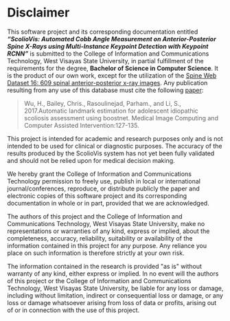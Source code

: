 # Disclaimer

This software project and its corresponding documentation entitled **_“ScolioVis: Automated Cobb Angle Measurement on Anterior-Posterior Spine X-Rays using Multi-Instance Keypoint Detection with Keypoint RCNN”_** is submitted to the College of Information and Communications Technology, West Visayas State University, in partial fulfillment of the requirements for the degree, **Bachelor of Science in Computer Science**. It is the product of our own work, except for the utilization of the [Spine Web Dataset 16: 609 spinal anterior-posterior x-ray images](http://spineweb.digitalimaginggroup.ca/Index.php?n=Main.Datasets#Dataset_16.3A_609_spinal_anterior-posterior_x-ray_images). Any publication resulting from any use of this database must cite the following [paper](http://www.digitalimaginggroup.ca/members/Shuo/MICCAIAutomatic.pdf):

> Wu, H., Bailey, Chris., Rasoulinejad, Parham., and Li, S., 2017.Automatic landmark estimation for adolescent idiopathic scoliosis assessment using boostnet. Medical Image Computing and Computer Assisted Intervention:127-135.

This project is intended for academic and research purposes only and is not intended to be used for clinical or diagnostic purposes. The accuracy of the results produced by the ScolioVis system has not yet been fully validated and should not be relied upon for medical decision making.

We hereby grant the College of Information and Communications Technology permission to freely use, publish in local or international journal/conferences, reproduce, or distribute publicly the paper and electronic copies of this software project and its corresponding documentation in whole or in part, provided that we are acknowledged.

The authors of this project and the College of Information and Communications Technology, West Visayas State University, make no representations or warranties of any kind, express or implied, about the completeness, accuracy, reliability, suitability or availability of the information contained in this project for any purpose. Any reliance you place on such information is therefore strictly at your own risk.

The information contained in the research is provided "as is" without warranty of any kind, either express or implied. In no event will the authors of this project or the College of Information and Communications Technology, West Visayas State University, be liable for any loss or damage, including without limitation, indirect or consequential loss or damage, or any loss or damage whatsoever arising from loss of data or profits, arising out of or in connection with the use of this project.
